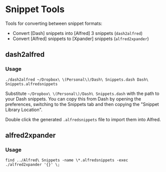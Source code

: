# Snippet Tools

Tools for converting between snippet formats:

- Convert [Dash] snippets into [Alfred] 3 snippets (`dash2alfred`)
- Convert [Alfred] snippets to [Xpander] snippets (`alfred2xpander`)

## dash2alfred

### Usage

    ./dash2alfred ~/Dropbox\ \(Personal\)/Dash\ Snippets.dash Dash\ Snippets.alfredsnippets

Substitute `~/Dropbox\ \(Personal\)/Dash\ Snippets.dash` with the path
to your Dash snippets. You can copy this from Dash by opening the
preferences, switching to the Snippets tab and then copying the
"Snippet Library Location".

Double click the generated `.alfredsnippets` file to import them into
Alfred.

## alfred2xpander

### Usage

    find ../Alfred\ Snippets -name \*.alfredsnippets -exec ./alfred2xpander '{}' \;
